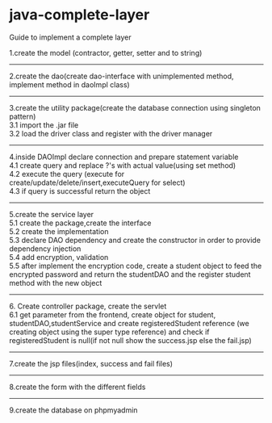 # java-complete-layer
Guide to implement a complete layer

1.create the model (contractor, getter, setter and to string)
<hr>

2.create the dao(create dao-interface with unimplemented method, implement method in daoImpl class)
<hr>
3.create the utility package(create the database connection using singleton pattern)<br>
	3.1 import the .jar file<br>
	3.2 load the driver class and register with the driver manager
<hr>
4.inside DAOImpl declare connection and prepare statement variable<br>
	4.1 create query and replace ?'s with actual value(using set method)<br>
	4.2 execute the query (execute for create/update/delete/insert,executeQuery for select)<br>
	4.3 if query is successful return the object
<hr>
5.create the service layer<br>
	5.1 create the package,create the interface<br>
	5.2 create the implementation<br>
	5.3 declare DAO dependency and create the constructor in order to provide dependency injection<br>
	5.4 add encryption, validation<br>
	5.5 after implement the encryption code, create a student object to feed the encrypted password and return the studentDAO and the register student method with the new object
<hr>
6. Create controller package, create the servlet<br>
	6.1 get parameter from the frontend, create object for student, studentDAO,studentService and create registeredStudent reference (we creating object using the super type reference) and check if registeredStudent is null(if not null show the success.jsp else the fail.jsp)<br>
<hr>
7.create the jsp files(index, success and fail files)
<hr>
8.create the form with the different fields
<hr>
9.create the database on phpmyadmin
